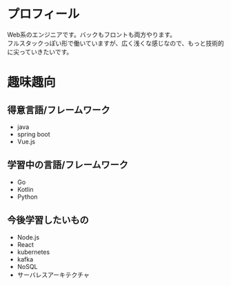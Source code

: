 # プロフィール
Web系のエンジニアです。バックもフロントも両方やります。<br>
フルスタックっぽい形で働いていますが、広く浅くな感じなので、もっと技術的に尖っていきたいです。


# 趣味趣向
## 得意言語/フレームワーク
- java
- spring boot
- Vue.js

## 学習中の言語/フレームワーク
- Go
- Kotlin
- Python

## 今後学習したいもの
- Node.js
- React
- kubernetes
- kafka
- NoSQL
- サーバレスアーキテクチャ
